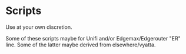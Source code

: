# Scripts

Use at your own discretion. 

Some of these scripts maybe for Unifi and/or Edgemax/Edgerouter "ER" line. Some of the latter maybe derived from elsewhere/vyatta.
